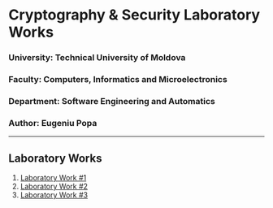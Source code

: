 # Cryptography & Security Laboratory Works

### University: Technical University of Moldova
### Faculty: Computers, Informatics and Microelectronics
### Department: Software Engineering and Automatics
### Author: Eugeniu Popa

----

## Laboratory Works

1. [Laboratory Work #1](https://github.com/eugencic/utm-cs-labs/blob/main/Reports/Lab1.md)
2. [Laboratory Work #2](https://github.com/eugencic/utm-cs-labs/blob/main/Reports/Lab2.md)
3. [Laboratory Work #3](https://github.com/eugencic/utm-cs-labs/blob/main/Reports/Lab3.md)